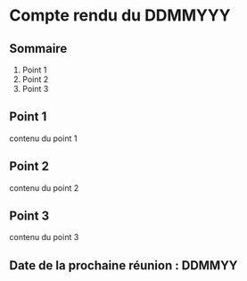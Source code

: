 # Compte rendu du DDMMYYY  
## Sommaire   
1. Point 1  
2. Point 2  
3. Point 3  

## Point 1  
contenu du point 1  
## Point 2  
contenu du point 2  
## Point 3  
contenu du point 3  
## Date de la prochaine réunion : DDMMYY  
